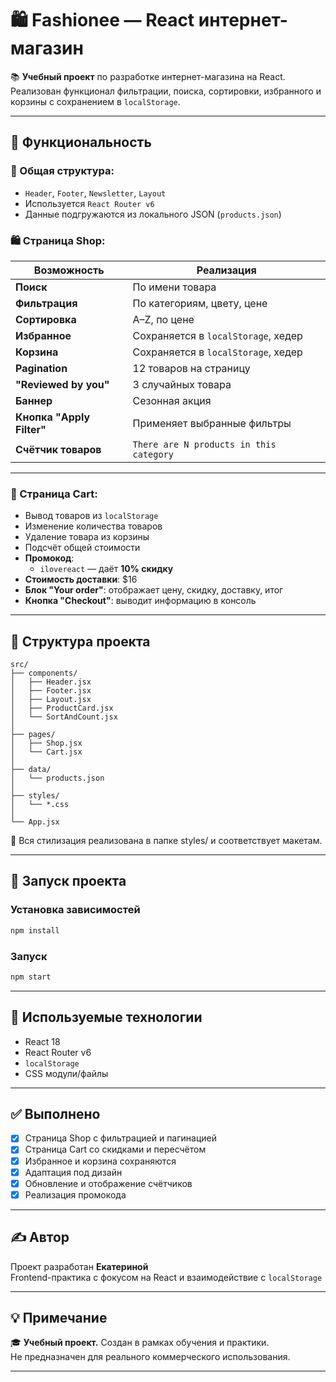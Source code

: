 
# 🛍️ Fashionee — React интернет-магазин

📚 **Учебный проект** по разработке интернет-магазина на React.  
Реализован функционал фильтрации, поиска, сортировки, избранного и корзины с сохранением в `localStorage`.

---

## 📌 Функциональность

### 🔧 Общая структура:
- `Header`, `Footer`, `Newsletter`, `Layout`
- Используется `React Router v6`
- Данные подгружаются из локального JSON (`products.json`)

### 🛍 Страница Shop:

| Возможность              | Реализация                             |
|--------------------------|----------------------------------------|
| **Поиск**                | По имени товара                        |
| **Фильтрация**           | По категориям, цвету, цене             |
| **Сортировка**           | A–Z, по цене                           |
| **Избранное**            | Сохраняется в `localStorage`, хедер    |
| **Корзина**              | Сохраняется в `localStorage`, хедер    |
| **Pagination**           | 12 товаров на страницу                 |
| **"Reviewed by you"**    | 3 случайных товара                     |
| **Баннер**               | Сезонная акция                         |
| **Кнопка "Apply Filter"**| Применяет выбранные фильтры           |
| **Счётчик товаров**      | `There are N products in this category` |

---

### 🛒 Страница Cart:

- Вывод товаров из `localStorage`
- Изменение количества товаров
- Удаление товара из корзины
- Подсчёт общей стоимости
- **Промокод**:
  - `ilovereact` — даёт **10% скидку**
- **Стоимость доставки**: $16
- **Блок "Your order"**: отображает цену, скидку, доставку, итог
- **Кнопка "Checkout"**: выводит информацию в консоль

---

## 📁 Структура проекта

```
src/
├── components/
│   ├── Header.jsx
│   ├── Footer.jsx
│   ├── Layout.jsx
│   ├── ProductCard.jsx
│   └── SortAndCount.jsx
│  
├── pages/
│   ├── Shop.jsx
│   └── Cart.jsx
│
├── data/
│   └── products.json
│
├── styles/
│   └── *.css
│
└── App.jsx
```

💅 Вся стилизация реализована в папке styles/ и соответствует макетам.

---

## 🚀 Запуск проекта

### Установка зависимостей
```bash
npm install
```

### Запуск
```bash
npm start
```
---

## 🧪 Используемые технологии

- React 18
- React Router v6
- `localStorage`
- CSS модули/файлы

---

## ✅ Выполнено

- [x] Страница Shop с фильтрацией и пагинацией
- [x] Страница Cart со скидками и пересчётом
- [x] Избранное и корзина сохраняются
- [x] Адаптация под дизайн
- [x] Обновление и отображение счётчиков
- [x] Реализация промокода

---

## ✍️ Автор

Проект разработан **Екатериной**  
Frontend-практика с фокусом на React и взаимодействие с `localStorage`

---

## 💡 Примечание

🎓 **Учебный проект.** Создан в рамках обучения и практики.  
Не предназначен для реального коммерческого использования.

---
